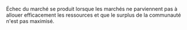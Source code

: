 Échec du marché se produit lorsque les marchés ne parviennent pas à allouer efficacement les ressources et que le surplus de la communauté n'est pas maximisé.